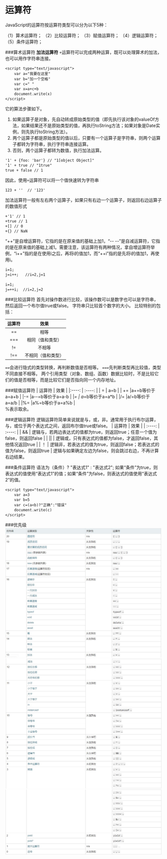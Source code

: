 运算符
===================
JavaScript的运算符按运算符类型可以分为以下5种：

（1）算术运算符；
（2）比较运算符；
（3）赋值运算符；
（4）逻辑运算符；
（5）条件运算符；

###算术运算符
**加法运算符**
`+`运算符可以完成两种运算，既可以处理算术的加法，也可以用作字符串连接。

	<script type="text/javascript">
		var a="我要在这里"
		var b="加一个空格"
		var c=" "
		var x=a+c+b
		document.write(x)
	</script>
它的算法步骤如下。

1. 如果运算子是对象，先自动转成原始类型的值（即先执行该对象的valueOf方法，如果结果还不是原始类型的值，再执行toString方法；如果对象是Date实例，则先执行toString方法）。
2. 两个运算子都是原始类型的值以后，只要有一个运算子是字符串，则两个运算子都转为字符串，执行字符串连接运算。
3. 否则，两个运算子都转为数值，执行加法运算。
```
'1' + {foo: 'bar'} // "1[object Object]"
'1' + true // "1true"
true + false // 1
```
因此，使用`+`运算符可以将一个值快速转为字符串
```
123 + ''  // '123'
```
加法运算符一般有左右两个运算子，如果只有右边一个运算子，则返回右边运算子的数值形式
```
+'1' // 1
+true // 1
+[] // 0
+{} // NaN
```

“++”是自增运算符，它指的是在原来值的基础上加1，“-- --”是自减运算符，它指的是在原来值的基础上减1。需要注意，该运算符有两种情况，拿自增运算符举例，“i++”指的是在使用i之后，再将i的值加1，而“++i”指的是先将i的值加1，再使用i。

    i=1;
    j=i++;   //i=2,j=1

    i=1;
    j=++i;  //i=2,j=2

###比较运算符
首先对操作数进行比较，该操作数可以是数字也可以是字符串，然后返回一个布尔值true或false。
字符串只比较首个数字的大小。
比较特别的包括：

| 运算符   |  效果   |
| :----:  | :----: |
| == | 相等 |
| === | 相同（值和类型） |
| != | 不相等 |
|  !== | 不相同（值和类型） |

`==`会进行隐式的类型转换，再判断数值是否相等。
`===`先判断类型再比较值，类型不同直接不相等。
两个引用类型（对象、数组、函数）数据比较时，不是比较它们的值是否相等，而是比较它们是否指向同一个内存地址。

###赋值运算符
| 运算符   |  效果   |
|:----: | :----: |
|   =      |  a=b   |
|  +=	  |a+=b等价于a=a+b  |
|-=	  |a--=b等价于a=a-b  |
|*=  |	a*=b等价于a=a*b  |
|/=  |a/=b等价于a=a/b  |
|%=  |a%=b等价于a=a%b   |   
%表示取余。

###逻辑运算符
逻辑运算符简单来说就是与，或，非。通常用于执行布尔运算，与，或位于两个表达式之间，返回布尔值true或false。
| 运算符   |  效果   |
| :----:  | :----: |
| && | 逻辑与，若两边表达式的值都为true，则返回true；任意一个值为false，则返回false |
| &#124;&#124;  | 逻辑或，只有表达式的值都为false，才返回false，其他情况返回true  |
| ！  | 逻辑非，若表达式的值为true，则返回false；若表达式的值为false，则返回true  |
逻辑与如果确定左边为false，则会跳过右边，不再计算右边结果。

###条件运算符
语法为（条件）? "表达式1" : "表达式2";
如果“条件”为true，则表达式的值使用“表达式1”的值；如果“条件”为false，则表达式的值使用“表达式2”的值。

	<script type="text/javascript">
		var a=3
		var b=5
		var c=(a<b)?"正确":"错误"
		document.write(c)
	</script>

###优先级
![](./相关文件/4.1.JPG)
![](./相关文件/4.2.JPG)
![](./相关文件/4.3.JPG)